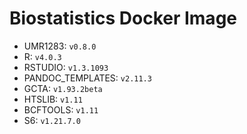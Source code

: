 # Biostatistics Docker Image

* UMR1283: `v0.8.0`  
* R: `v4.0.3`  
* RSTUDIO: `v1.3.1093`  
* PANDOC_TEMPLATES: `v2.11.3`  
* GCTA: `v1.93.2beta`  
* HTSLIB: `v1.11`  
* BCFTOOLS: `v1.11`  
* S6: `v1.21.7.0`  

